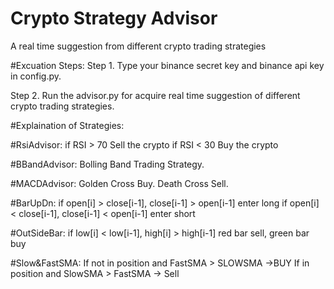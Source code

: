 # Crypto Strategy Advisor
A real time suggestion from different crypto trading strategies

#Excuation Steps:
Step 1. Type your binance secret key and binance api key in config.py.

Step 2. Run the advisor.py for acquire real time suggestion of different crypto trading strategies.

#Explaination of Strategies:

#RsiAdvisor: 
if RSI > 70 Sell the crypto
if RSI < 30 Buy the crypto

#BBandAdvisor: Bolling Band Trading Strategy.

#MACDAdvisor: Golden Cross Buy. Death Cross Sell.

#BarUpDn: 
if open[i] > close[i-1], close[i-1] > open[i-1] enter long
if open[i] < close[i-1], close[i-1] < open[i-1] enter short

#OutSideBar:
if low[i] < low[i-1], high[i] > high[i-1] 
red bar sell, green bar buy

#Slow&FastSMA:
If not in position and FastSMA > SLOWSMA ->BUY
If in position and SlowSMA > FastSMA -> Sell
